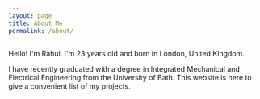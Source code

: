 ```yaml
---
layout: page
title: About Me
permalink: /about/
---
```


Hello! I'm Rahul. I'm 23 years old and born in London, United Kingdom. 

I have recently graduated with a degree in Integrated Mechanical and Electrical Engineering from the University of Bath. This website is here to give a convenient list of my projects.


[jekyll-organization]: https://github.com/jekyll
